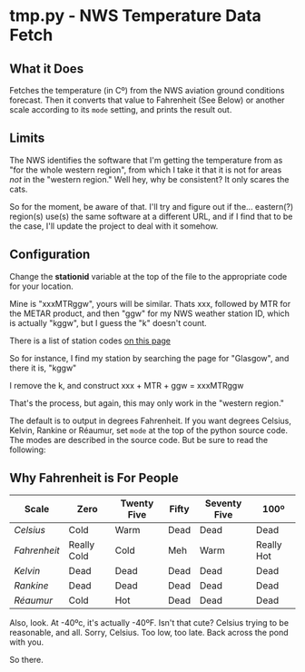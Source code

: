 # tmp.py - NWS Temperature Data Fetch

## What it Does

Fetches the temperature (in Cº) from the NWS aviation ground conditions
forecast. Then it converts that value to Fahrenheit \(See Below\) or another
scale according to its `mode` setting, and prints the result out.

## Limits

The NWS identifies the software that I'm getting the temperature from
as "for the whole western region", from which I take it that it is not
for areas _not_ in the "western region." Well hey, why be consistent?
It only scares the cats.

So for the moment, be aware of that. I'll try and figure out if the...
eastern\(?\) region\(s\) use\(s\) the same software at a different URL, and if
I find that to be the case, I'll update the project to deal with it
somehow.

## Configuration

Change the **stationid** variable at the top of the file to the
appropriate code for your location.

Mine is "xxxMTRggw", yours will be similar. Thats xxx, followed by MTR
for the METAR product, and then "ggw" for my NWS weather station ID,
which is actually "kggw", but I guess the "k" doesn't count.

There is a list of station codes [on this page](http://www.datasink.com/cgi-bin/stationCodes.cgi)

So for instance, I find my station by searching the page
for "Glasgow", and there it is, "kggw"

I remove the k, and construct xxx + MTR + ggw = xxxMTRggw

That's the process, but again, this may only work in the "western region."

The default is to output in degrees Fahrenheit. If you want degrees
Celsius, Kelvin, Rankine or Réaumur, set `mode` at the top of the python source code.
The modes are described in the source code. But be sure to read the following:

## Why Fahrenheit is For People

Scale | Zero | Twenty Five | Fifty | Seventy Five | 100º  
----- | ---- | ----------- | ----- | ------------ | ---  
 *Celsius* | Cold | Warm | Dead | Dead | Dead  
 *Fahrenheit* | Really Cold | Cold | Meh | Warm | Really Hot  
 *Kelvin* | Dead | Dead | Dead | Dead | Dead  
 *Rankine* | Dead | Dead | Dead | Dead | Dead  
 *Réaumur* | Cold | Hot | Dead | Dead | Dead
Also, look. At -40ºc, it's actually -40ºF.
Isn't that cute? Celsius trying to be reasonable, and all.
Sorry, Celsius. Too low, too late. Back across the pond with you.

So there.
